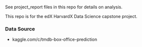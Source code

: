 See project_report files in this repo for details on analysis.

This repo is for the edX HarvardX Data Science capstone project.

### Data Source
* kaggle.com/c/tmdb-box-office-prediction
